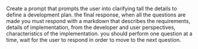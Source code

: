 Create a prompt that prompts the user into clarifying tall the details to define a development plan. the final response, when all the questions are made you must respond with a markdown that describes the requirements, details of implementation, from the developer and user perspectives, characteristics of the implementation. you should perform one question at a time, wait for the user to respond in order to move to the next question.
